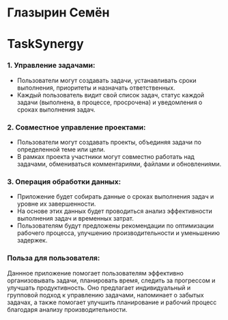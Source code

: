 # Глазырин Семён

# TaskSynergy

### 1. Управление задачами:
   - Пользователи могут создавать задачи, устанавливать сроки выполнения, приоритеты и назначать ответственных.
   - Каждый пользователь видит свой список задач, статус каждой задачи (выполнена, в процессе, просрочена) и уведомления о сроках выполнения задач.

### 2. Совместное управление проектами:
   - Пользователи могут создавать проекты, объединяя задачи по определенной теме или цели.
   - В рамках проекта участники могут совместно работать над задачами, обмениваться комментариями, файлами и обновлениями.

### 3. Операция обработки данных:
  - Приложение будет собирать данные о сроках выполнения задач и уровне их завершенности.
  - На основе этих данных будет проводиться анализ эффективности выполнения задач и временных затрат.
  - Пользователям будут предложены рекомендации по оптимизации рабочего процесса, улучшению производительности и уменьшению задержек.

### Польза для пользователя:
Даннное приложение помогает пользователям эффективно организовывать задачи, планировать время, следить за прогрессом и улучшать продуктивность. Оно предлагает индивидуальный и групповой подход к управлению задачами, напоминает о забытых задачах, а также помогает улучшить планирование и рабочий процесс благодаря анализу производительности.

